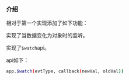 ### 介绍

相对于第一个实现添加了如下功能：

实现了当数据变化为对象时的监听。

实现了`$watch`api。

api如下：

```bash
app.$watch(evtType, callback(newVal, oldVal))
```